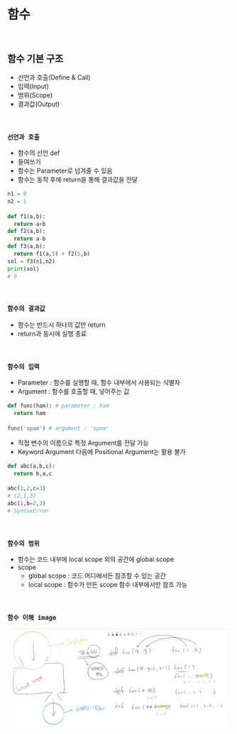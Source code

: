 # 함수

<br/>

## 함수 기본 구조

- 선언과 호출(Define & Call)
- 입력(Input)
- 범위(Scope)
- 결과값(Output)

<br/>

### **`선언과 호출`**

- 함수의 선언 def
- 들여쓰기
- 함수는 Parameter로 넘겨줄 수 있음
- 함수는 동작 후에 return을 통해 결과값을 전달

```python
n1 = 0
n2 = 1

def f1(a,b):
  return a+b
def f2(a,b):
  return a-b
def f3(a,b):
  return f1(a,5) + f2(5,b)
sol = f3(n1,n2)
print(sol)
# 9
```

<br/>

### **`함수의 결과값`**

- 함수는 반드시 하나의 값만 return
- return과 동시에 실행 종료

<br/>

### **`함수의 입력`**

- Parameter : 함수를 실행할 때, 함수 내부에서 사용되는 식별자
- Argument : 함수를 호출할 때, 넣어주는 값

```python
def func(ham): # parameter : ham
  return ham

func('spam') # argument : 'spam'
```

- 직접 변수의 이름으로 특정 Argument를 전달 가능
- Keyword Argument 다음에 Positional Argument는 활용 불가

```python
def abc(a,b,c):
  return b,a,c

abc(1,2,c=3)
# (2,1,3)
abc(1,b=2,3)
# SyntaxError
```

<br/>

### **`함수의 범위`**

- 함수는 코드 내부에 local scope 외의 공간에 global scope
- scope
  - global scope : 코드 어디에서든 참조할 수 있는 공간
  - local scope : 함수가 만든 scope 함수 내부에서만 참조 가능

<br/>

### **`함수 이해 image`**

![함수 이해 image](https://raw.githubusercontent.com/Code-Sloth/TIL/master/kdt_week3/image/func.png)